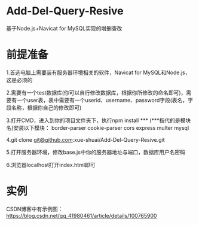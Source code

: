 # Add-Del-Query-Resive
基于Node.js+Navicat for MySQL实现的增删查改

# 前提准备

 1.首选电脑上需要装有服务器环境相关的软件，Navicat for MySQL和Node.js，这是必须的

 2.需要有一个test数据库(你可以自行修改数据库，根据你所修改的命名即可)，需要有一个user表，表中需要有一个userid、username、password字段(表名，字段名称，根据你自己的修改即可)

 3.打开CMD，进入到你的项目文件夹下，执行npm install ***  (***指代的是模块名)安装以下模块：
  border-parser
  cookie-parser
  cors
  express
  multer
  mysql
  
 4.git clone git@github.com:xue-shuai/Add-Del-Query-Resive.git
 
 5.打开服务器环境，修改base.js中你的服务器地址与端口，数据库用户名密码
 
 6.浏览器localhost打开index.html即可
 
 # 实例
 CSDN博客中有示例图：https://blog.csdn.net/qq_41980461/article/details/100765900
